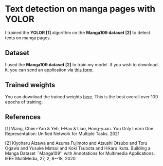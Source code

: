 # Text detection on manga pages with YOLOR

I trained the **YOLOR [1]** algorithm on the **Manga109 dataset [2]** to detect texts on manga pages.

## Dataset
I used the **Manga109 dataset [2]** to train my model. If you wish to download it, you can send an application via [this form]( https://docs.google.com/forms/d/e/1FAIpQLSefUGHUlkDfYlnOKLZlBqRtqlhmZWmhL1_NBfZ24zHOeCoguA/viewform).

## Trained weights
You can download the trained weights [here](https://drive.google.com/file/d/1yEN1xPaFNhnbzyUqomABDlm3c50lXv3W/view?usp=sharing). This is the best overall over 100 epochs of training.

## References

<a id="1">[1]</a> 
Wang, Chien-Yao & Yeh, I-Hau & Liao, Hong-yuan. 
You Only Learn One Representation: Unified Network for Multiple Tasks.
2021

<a id="2">[2]</a> 
Kiyoharu Aizawa and Azuma Fujimoto and Atsushi Otsubo and Toru Ogawa and Yusuke Matsui and Koki Tsubota and Hikaru Ikuta. 
Building a Manga Dataset ``Manga109'' with Annotations for Multimedia Applications.
IEEE MultiMedia, 27, 2, 8--18, 2020


